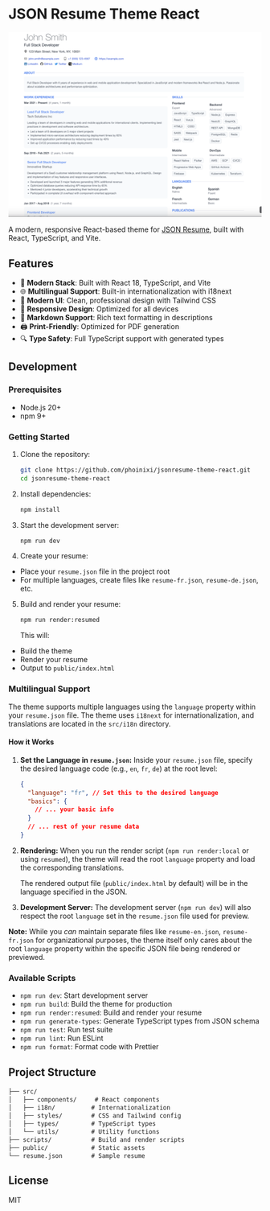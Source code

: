 # JSON Resume Theme React

![](screenshot.png)

A modern, responsive React-based theme for [JSON Resume](https://jsonresume.org/), built with React, TypeScript, and Vite.

## Features

- 🚀 **Modern Stack**: Built with React 18, TypeScript, and Vite
- 🌐 **Multilingual Support**: Built-in internationalization with i18next
- 🎨 **Modern UI**: Clean, professional design with Tailwind CSS
- 📱 **Responsive Design**: Optimized for all devices
- 📝 **Markdown Support**: Rich text formatting in descriptions
- 🖨️ **Print-Friendly**: Optimized for PDF generation
- 🔍 **Type Safety**: Full TypeScript support with generated types

## Development

### Prerequisites

- Node.js 20+
- npm 9+

### Getting Started

1. Clone the repository:

   ```bash
   git clone https://github.com/phoinixi/jsonresume-theme-react.git
   cd jsonresume-theme-react
   ```

2. Install dependencies:

   ```bash
   npm install
   ```

3. Start the development server:

   ```bash
   npm run dev
   ```

4. Create your resume:

  - Place your `resume.json` file in the project root
  - For multiple languages, create files like `resume-fr.json`, `resume-de.json`, etc.

5. Build and render your resume:
   ```bash
   npm run render:resumed
   ```
   This will:
  - Build the theme
  - Render your resume
  - Output to `public/index.html`

### Multilingual Support

The theme supports multiple languages using the `language` property within your `resume.json` file. The theme uses `i18next` for internationalization, and translations are located in the `src/i18n` directory.

#### How it Works

1.  **Set the Language in `resume.json`:**
    Inside your `resume.json` file, specify the desired language code (e.g., `en`, `fr`, `de`) at the root level:

    ```json
    {
      "language": "fr", // Set this to the desired language
      "basics": {
        // ... your basic info
      }
      // ... rest of your resume data
    }
    ```

2.  **Rendering:**
    When you run the render script (`npm run render:local` or using `resumed`), the theme will read the root `language` property and load the corresponding translations.

    The rendered output file (`public/index.html` by default) will be in the language specified in the JSON.

3.  **Development Server:**
    The development server (`npm run dev`) will also respect the root `language` set in the `resume.json` file used for preview.

**Note:** While you _can_ maintain separate files like `resume-en.json`, `resume-fr.json` for organizational purposes, the theme itself only cares about the root `language` property within the specific JSON file being rendered or previewed.

### Available Scripts

- `npm run dev`: Start development server
- `npm run build`: Build the theme for production
- `npm run render:resumed`: Build and render your resume
- `npm run generate-types`: Generate TypeScript types from JSON schema
- `npm run test`: Run test suite
- `npm run lint`: Run ESLint
- `npm run format`: Format code with Prettier

## Project Structure

```
├── src/
│   ├── components/     # React components
│   ├── i18n/          # Internationalization
│   ├── styles/        # CSS and Tailwind config
│   ├── types/         # TypeScript types
│   └── utils/         # Utility functions
├── scripts/           # Build and render scripts
├── public/            # Static assets
└── resume.json        # Sample resume
```

## License

MIT
